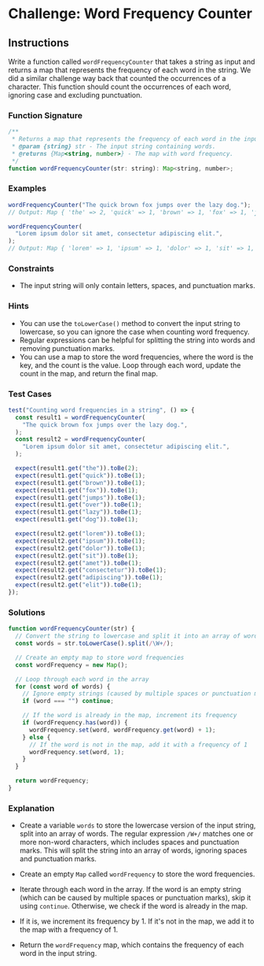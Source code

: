 # Challenge: Word Frequency Counter

## Instructions

Write a function called `wordFrequencyCounter` that takes a string as input and returns a map that represents the frequency of each word in the string. We did a similar challenge way back that counted the occurrences of a character. This function should count the occurrences of each word, ignoring case and excluding punctuation.

### Function Signature

```js
/**
 * Returns a map that represents the frequency of each word in the input string.
 * @param {string} str - The input string containing words.
 * @returns {Map<string, number>} - The map with word frequency.
 */
function wordFrequencyCounter(str: string): Map<string, number>;
```

### Examples

```js
wordFrequencyCounter("The quick brown fox jumps over the lazy dog.");
// Output: Map { 'the' => 2, 'quick' => 1, 'brown' => 1, 'fox' => 1, 'jumps' => 1, 'over' => 1, 'lazy' => 1, 'dog' => 1 }

wordFrequencyCounter(
  "Lorem ipsum dolor sit amet, consectetur adipiscing elit.",
);
// Output: Map { 'lorem' => 1, 'ipsum' => 1, 'dolor' => 1, 'sit' => 1, 'amet' => 1, 'consectetur' => 1, 'adipiscing' => 1, 'elit' => 1 }
```

### Constraints

- The input string will only contain letters, spaces, and punctuation marks.

### Hints

- You can use the `toLowerCase()` method to convert the input string to lowercase, so you can ignore the case when counting word frequency.
- Regular expressions can be helpful for splitting the string into words and removing punctuation marks.
- You can use a map to store the word frequencies, where the word is the key, and the count is the value. Loop through each word, update the count in the map, and return the final map.

### Test Cases

```js
test("Counting word frequencies in a string", () => {
  const result1 = wordFrequencyCounter(
    "The quick brown fox jumps over the lazy dog.",
  );
  const result2 = wordFrequencyCounter(
    "Lorem ipsum dolor sit amet, consectetur adipiscing elit.",
  );

  expect(result1.get("the")).toBe(2);
  expect(result1.get("quick")).toBe(1);
  expect(result1.get("brown")).toBe(1);
  expect(result1.get("fox")).toBe(1);
  expect(result1.get("jumps")).toBe(1);
  expect(result1.get("over")).toBe(1);
  expect(result1.get("lazy")).toBe(1);
  expect(result1.get("dog")).toBe(1);

  expect(result2.get("lorem")).toBe(1);
  expect(result2.get("ipsum")).toBe(1);
  expect(result2.get("dolor")).toBe(1);
  expect(result2.get("sit")).toBe(1);
  expect(result2.get("amet")).toBe(1);
  expect(result2.get("consectetur")).toBe(1);
  expect(result2.get("adipiscing")).toBe(1);
  expect(result2.get("elit")).toBe(1);
});
```

### Solutions

```js
function wordFrequencyCounter(str) {
  // Convert the string to lowercase and split it into an array of words
  const words = str.toLowerCase().split(/\W+/);

  // Create an empty map to store word frequencies
  const wordFrequency = new Map();

  // Loop through each word in the array
  for (const word of words) {
    // Ignore empty strings (caused by multiple spaces or punctuation marks)
    if (word === "") continue;

    // If the word is already in the map, increment its frequency
    if (wordFrequency.has(word)) {
      wordFrequency.set(word, wordFrequency.get(word) + 1);
    } else {
      // If the word is not in the map, add it with a frequency of 1
      wordFrequency.set(word, 1);
    }
  }

  return wordFrequency;
}
```

### Explanation

- Create a variable `words` to store the lowercase version of the input string, split into an array of words. The regular expression `/W+/` matches one or more non-word characters, which includes spaces and punctuation marks. This will split the string into an array of words, ignoring spaces and punctuation marks.

- Create an empty `Map` called `wordFrequency` to store the word frequencies.

- Iterate through each word in the array. If the word is an empty string (which can be caused by multiple spaces or punctuation marks), skip it using `continue`. Otherwise, we check if the word is already in the map.
- If it is, we increment its frequency by 1. If it's not in the map, we add it to the map with a frequency of 1.
- Return the `wordFrequency` map, which contains the frequency of each word in the input string.
